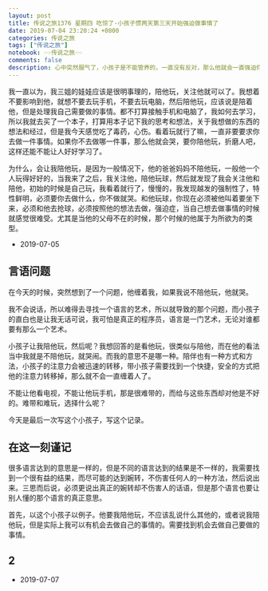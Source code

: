 ```yaml
---
layout: post
title: 传说之旅1376 星期四 吃惊了-小孩子惯两天第三天开始强迫做事情了 
date: 2019-07-04 23:20:24 +0800 
categories: 传说之旅 
tags: ["传说之旅"]
notebook: ☞☞传说之旅☜☜
comments: false
description: 心中突然服气了，小孩子是不能管养的，一直没有反对，那么他就会一直强迫你去做一件事情。如果不做，那么就哭。
---
```

我一直以为，我三姐的娃娃应该是很明事理的，陪他玩，关注他就可以了。我想着不要影响到他，就想不要去玩手机，不要去玩电脑，然后陪他玩，应该说是陪着他，但是处理我自己需要做的事情。都不打算接触手机和电脑了，我如何去学习，所以我就去买了一个本子，打算用本子记下我的思考和想法，关于我想做的东西的想法和经过，但是我今天感觉吃了毒药，心伤。看着玩就行了嘛，一直非要要求你去做一件事情。如果你不去做哪一件事，那么他就会哭，要你陪他玩，折磨人吧，这样还能不能让人好好学习了。

为什么，会让我陪他玩，是因为一般情况下，他的爸爸妈妈不陪他玩，一般他一个人玩得好好的，当我来了之后，我关注他，陪他玩球，然后就发现了我会关注他和陪他，初始的时候是自己玩，我看着就行了，慢慢的，我发现越发的强制性了，特性鲜明，必须要你去做什么，你不做就哭。和他玩球，你现在必须被他叫着要坐下来，必须和他去抢球，必须按照他的想法去做，强迫症，当自己想去做事情的时候就感觉很难受。尤其是当他的父母不在的时候，那个时候的他属于为所欲为的类型。

- 2019-07-05

## 言语问题

在今天的时候，突然想到了一个问题，他缠着我，如果我说不陪他玩，他就哭。

我不会说话，所以难得去寻找一个语言的艺术，所以就导致的那个问题，而小孩子的直白也是让我无话可说，我可怕是真正的程序员，语言是一门艺术，无论对谁都要有那么一个艺术。

小孩子让我陪他玩，然后呢？我想回答的是看他玩，很类似与陪他，而在他的看法当中我就是不陪他玩，就哭闹。而我的意思不是哪一种。陪伴也有一种方式和方法，小孩子的注意力会被迅速的转移，带小孩子需要找到一个快捷，安全的方式把他的注意力转移掉，那么就不会一直缠着人了。

不能让他看电视，不能让他玩手机，那是很难带的，而给与这些东西却对他是不好的。难带和难玩，选择什么呢？

今天是最后一次写这个小孩子，写这个记录。

## 在这一刻谨记

很多语言达到的意思是一样的，但是不同的语言达到的结果是不一样的，我需要找到一个很有益的结果，而尽可能的达到婉转，不伤害任何人的一种方法，然后说出来。三思而后说，必须更说出真正的婉转却不伤害人的话语，但是那个语言也要让别人懂的那个语言的真正意思。

首先，以这个小孩子以例子。他要我陪他玩，不应该乱说什么其他的，或者说我陪他玩，但是实际上我可以有机会去做自己的事情的。需要找到机会去做自己要做的事情。

## 2


- 2019-07-07